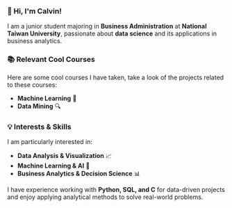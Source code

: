 ### **👋 Hi, I'm Calvin!**  
I am a junior student majoring in **Business Administration** at **National Taiwan University**, passionate about **data science** and its applications in business analytics.  

### **📚 Relevant Cool Courses**  
Here are some cool courses I have taken, take a look of the projects related to these courses:  
- **Machine Learning** 🧠  
- **Data Mining** 🔍  

### **💡 Interests & Skills**  
I am particularly interested in:  
- **Data Analysis & Visualization** 📈  
- **Machine Learning & AI** 🤖  
- **Business Analytics & Decision Science** 📊  

I have experience working with **Python, SQL, and C** for data-driven projects and enjoy applying analytical methods to solve real-world problems.  
